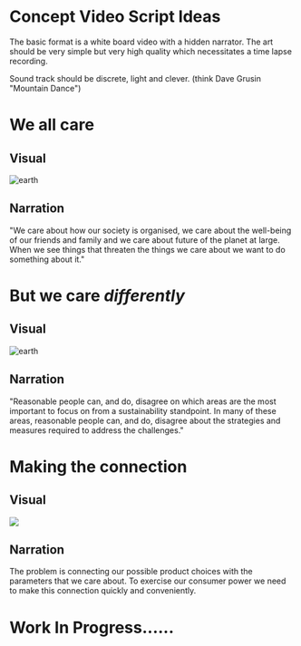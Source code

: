 # Concept Video Script Ideas

The basic format is a white board video with a hidden narrator. The art should be very simple but very high quality which necessitates a time lapse recording. 

Sound track should be discrete, light and clever. (think Dave Grusin "Mountain Dance")

# We all care

## Visual
![earth](http://earthsenze.com/conceptvid/we-all-care.png)
## Narration

"We care about how our society is organised, we care about the well-being of our friends and family and we care about future of the planet at large. When we see things that threaten the things we care about we want to do something about it."

# But we care *differently*

## Visual

![earth](http://earthsenze.com/conceptvid/we-care-differently.png)

## Narration

"Reasonable people can, and do, disagree on which areas are the most important to focus on from a sustainability standpoint. In many of these areas, reasonable people can, and do, disagree about the strategies and measures required to address the challenges."

# Making the connection

## Visual
![](http://earthsenze.com/conceptvid/connect.png)

## Narration

The problem is connecting our possible product choices with the parameters that we care about. To exercise our consumer power we need to make this connection quickly and conveniently. 


# **Work In Progress**......
